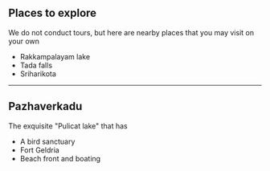 ## Places to explore

We do not conduct tours, but here are nearby places that you may visit on your own

* Rakkampalayam lake
* Tada falls
* Sriharikota

---

## Pazhaverkadu

The exquisite "Pulicat lake" that has

* A bird sanctuary
* Fort Geldria
* Beach front and boating
